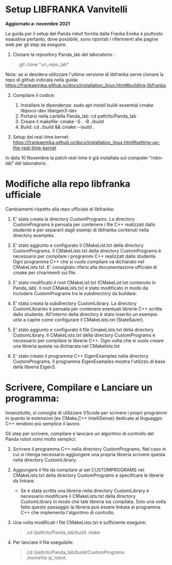 # Setup LIBFRANKA Vanvitelli
**Aggiornato a: novembre 2021**

La guida per il setup del Panda robot fornita dalla Franka Emika è piuttosto esaustiva pertanto, dove possibile, sono riportati i riferimenti alle pagine web per gli step da eseguire. 

1. Clonare la repository Panda_lab del laboratorio :     
>.git clone "url_repo_lab"

Nota: se si desidera utilizzare l'ultima versione di libfranka serve clonare la repo di github indicata nella guida: https://frankaemika.github.io/docs/installation_linux.html#building-libfranka.

2. Compilare il codice:
    1. Installare le dipendenze: sudo apt install build-essential cmake libpoco-dev libeigen3-dev
    2. Portarsi nella cartella Panda_lab: cd path/to/Panda_lab
    3. Creare il makefile: cmake -S . -B ./build 
    4. Build: cd ./build && cmake --build . 

3. Setup del real-time kernel: https://frankaemika.github.io/docs/installation_linux.html#setting-up-the-real-time-kernel

In data 10 Novembre la patch real-time è già installata sul computer "robo-lab" del laboratorio. 


# Modifiche alla repo libfranka ufficiale

Cambiamenti rispetto alla repo ufficiale di libfranka:

 1. E' stata creata la directory CustomPrograms. La directory CustomPrograms è pensata per contenere i file C++ realizzati dallo studente e per separarli dagli esempi di libfranka contenuti nella directory examples.

 2. E' stato aggiunto e configurato il CMakeList.txt della directory CustomPrograms. Il CMakeLists.txt della directory CustomPrograms è necessario per compilare i programmi C++ realizzati dallo studente. Ogni programma C++ che si vuole compilare va dichiarato nel CMakeLists.txt. E' consigliato rifarsi alla documentazione ufficiale di cmake per chiarimenti sul file. 

 3. E' stato modificato il root CMakeList.txt (CMakeList.txt contenuto in Panda_lab). Il root CMakeLists.txt è stato modificato in modo da includere CustomPrograms tra le subdirectory da buildare.

 4. E' stata creata la subdirectory CustomLibrary. La directory CustomLibraries è pensata per contenere eventuali librerie C++ scritte dallo studente. All'interno della directory è stato inserito un esempio utile a capire come configurare il CMakeLists.txt (StateSaver).

 5. E' stato aggiunto e configurato il file CmakeLists.txt della directory CustomLibrary. Il CMakeLists.txt della directory CustomPrograms è necessario per compilare le librerie C++. Ogni volta che si vuole creare una libreria questa va dichiarata nel CMakelists.txt
 
 6. E' stato creato il programma C++ EigenExamples nella directory CustomPrograms. Il programma EigenExamples mostra l'utilizzo di base della libreria Eigen3. 

# Scrivere, Compilare e Lanciare un programma: 

Innanzitutto, si consiglia di utilizzare VScode per scrivere i propri programmi in quanto le estensioni (ex CMake,C++ IntelliSense) dedicate al linguaggio C++ rendono più semplice il lavoro.

Gli step per scrivere, compilare e lanciare un algoritmo di controllo del Panda robot sono molto semplici:

1. Scrivere il programma C++ nella directory CustomPrograms. Nel caso in cui si ritenga necessario aggiungere una propria libreria scrivere questa nella directory CustomLibrary.

2. Aggiungere il file da compilare al set CUSTOMPROGRAMS nel CMakeLists.txt della directory CustomPrograms e specificare le librerie da linkare. 

    - Se è stata scritta una libreria nella directory CustomLibrary è necessario modificare il CMakeLists.txt della directory CustomLibrary in modo che tale libreria sia compilata. Solo una volta fatto questo passaggio la libreria può essere linkata al programma C++ che implementa l'algoritmo di controllo. 

3. Una volta modificati i file CMakeLists.txt è sufficiente eseguire:
    >.cd /path/to/Panda_lab/build
    >.make

4. Per lanciare il file eseguibile:
    >.cd /path/to/Panda_lab/build/CustomPrograms     
    >./nomefile ip_robot.



 